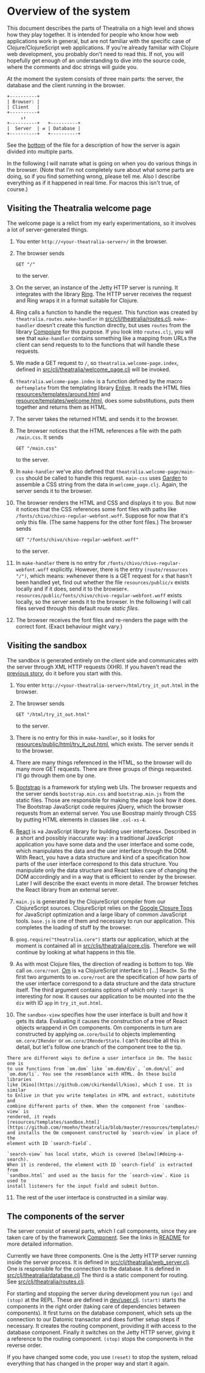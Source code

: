 # Overview of the system

This document describes the parts of Theatralia on a high level and shows how
they play together. It is intended for people who know how web applications work
in general, but are not familiar with the specific case of Clojure/ClojureScript
web applications. If you're already familiar with Clojure web development, you
probably don't need to read this. If not, you will hopefully get enough of an
understanding to dive into the source code, where the comments and doc strings
will guide you.

At the moment the system consists of three main parts: the server, the database
and the client running in the browser.

```
+----------+
| Browser: |
| Client   |
+----------+
     ↓↑
+----------+   +----------+
|  Server  | ⇄ | Database |
+----------+   +----------+
```

See the [bottom](#the-components-of-the-server) of the file for a description of
how the server is again divided into multiple parts.

In the following I will narrate what is going on when you do various things in
the browser. (Note that I'm not completely sure about what some parts are doing,
so if you find something wrong, please tell me. Also I describe everything as if
it happened in real time. For macros this isn't true, of course.)

## Visiting the Theatralia welcome page

The welcome page is a relict from my early experimentations, so it involves a
lot of server-generated things.

 1. You enter `http://<your-theatralia-server>/` in the browser.
 2. The browser sends

    ```
    GET "/"
    ```

    to the server.
 3. On the server, an instance of the Jetty HTTP server is running. It
    integrates with the library [Ring](https://github.com/ring-clojure/ring).
    The HTTP server receives the request and Ring wraps it in a format suitable
    for Clojure.
 4. Ring calls a function to handle the request. This function was created by
    `theatralia.routes.make-handler` in
    [src/clj/theatralia/routes.clj](https://github.com/rmoehn/theatralia/blob/master/src/clj/theatralia/routes.clj).
    `make-handler` doesn't create this function directly, but uses `routes` from
    the library [Compojure](https://github.com/weavejester/compojure) for this
    purpose. If you look into `routes.clj`, you will see that `make-handler`
    contains something like a mapping from URLs the client can send requests to
    to the functions that will handle these requests.
 5. We made a GET request to `/`, so `theatralia.welcome-page.index`, defined in
    [src/clj/theatralia/welcome_page.clj](https://github.com/rmoehn/theatralia/blob/master/src/clj/theatralia/welcome_page.clj)
    will be invoked.
 6. `theatralia.welcome-page.index` is a function defined by the macro
    `deftemplate` from the templating library
    [Enlive](https://github.com/cgrand/enlive). It reads the HTML files
    [resources/templates/around.html](https://github.com/rmoehn/theatralia/blob/master/resources/templates/around.html)
    and
    [resource/templates/welcome.html](https://github.com/rmoehn/theatralia/blob/master/resource/templates/welcome.html),
    does some substitutions, puts them together and returns them as HTML.
 7. The server takes the returned HTML and sends it to the browser.
 8. The browser notices that the HTML references a file with the path
    `/main.css`. It sends

    ```
    GET "/main.css"
    ```

    to the server.
 9. In `make-handler` we've also defined that `theatralia.welcome-page/main-css`
    should be called to handle this request. `main-css` uses
    [Garden](https://github.com/noprompt/garden) to assemble a CSS string from
    the data in `welcome_page.clj`. Again, the server sends it to the browser.
 10. The browser renders the HTML and CSS and displays it to you. But now it
     notices that the CSS references some font files with paths like
     `/fonts/chivo/chivo-regular-webfont.woff`. Suppose for now that it's only
     this file. (The same happens for the other font files.) The browser sends

     ```
     GET "/fonts/chivo/chivo-regular-webfont.woff"
     ```

     to the server.
 11. In `make-handler` there is no entry for
     `/fonts/chivo/chivo-regular-webfont.woff` explicitly. However, there is the
     entry `(route/resources "/")`, which means: »whenever there is a GET
     request for `x` that hasn't been handled yet, find out whether
     the file `resources/public/x` exists locally and if it does, send it to the
     browser«. `resources/public/fonts/chivo/chivo-regular-webfont.woff` exists
     locally, so the server sends it to the browser. In the following I will
     call files served through this default route *static files*.
 12. The browser receives the font files and re-renders the page with the
     correct font. (Exact behaviour might vary.)

## Visiting the sandbox

The sandbox is generated entirely on the client side and communicates with the
server through XML HTTP requests (XHR). If you haven't read the [previous
story](#visiting-the-theatralia-welcome-page), do it before you start with this.

 1. You enter `http://<your-theatralia-server>/html/try_it_out.html` in the
    browser.

 2. The browser sends

    ```
    GET "/html/try_it_out.html"
    ```

    to the server.

 3. There is no entry for this in `make-handler`, so it looks for
    [resources/public/html/try_it_out.html](https://github.com/rmoehn/theatralia/tree/master/resources/public/html/try_it_out.html),
    which exists. The server sends it to the browser.

 4. There are many things referenced in the HTML, so the browser will do many
    more GET requests. There are three groups of things requested. I'll go
    through them one by one.

 5. [Bootstrap](http://getbootstrap.com/) is a framework for styling web
    UIs. The browser requests and the server sends `bootstrap.min.css` and
    `bootstrap.min.js` from the static files. Those are responsible for making
    the page look how it does. The Bootstrap JavaScript code requires jQuery,
    which the browser requests from an external server. You use Boostrap mainly
    through CSS by putting HTML elements in classes like `.col-xs-4`.

 6. [React](https://facebook.github.io/react/index.html) is »a JavaScript
    library for building user interfaces«. Described in a short and possibly
    inaccurate way: in a traditional JavaScript application you have some data
    and the user interface and some code, which manipulates the data and the
    user interface through the DOM. With React, you have a data structure and
    kind of a specification how parts of the user interface correspond to this
    data structure. You manipulate only the data structure and React takes care
    of changing the DOM accordingly and in a way that is efficient to render by
    the browser. Later I will describe the exact events in more detail. The
    browser fetches the React library from an external server.

 7. `main.js` is generated by the ClojureScript compiler from our ClojureScript
    sources. ClojureScript relies on the [Google Closure
    Toos](https://developers.google.com/closure/) for JavaScript optimization
    and a large libary of common JavaScript tools. `base.js` is one of them and
    necessary to run our application. This completes the loading of stuff by the
    browser.

 8. `goog.require("theatralia.core")` starts our application, which at the
    moment is contained all in
    [src/cljs/theatralia/core.cljs](https://github.com/rmoehn/theatralia/blob/master/src/cljs/theatralia/core.cljs). Therefore we will continue by looking at what happens in this file.

 9. As with most Clojure files, the direction of reading is bottom to top. We
    call `om.core/root`. [Om](https://github.com/omcljs/om) is »a ClojureScript
    interface to […] React«. So the first two arguments to `om.core/root` are
    the specification of how parts of the user interface correspond to a data
    structure and the data structure itself. The third argument contains options
    of which only `:target` is interesting for now. It causes our application to
    be mounted into the the `div` with ID `app` in `try_it_out.html`.

 10. The `sandbox-view` specifies how the user interface is built and how it gets
    its data. Evaluating it causes the construction of a tree of React objects
    wrappend in Om components. Om components in turn are constructed by applying
    `om.core/build` to objects implementing `om.core/IRender` or
    `om.core/IRenderState`. I can't describe all this in detail, but let's
    follow one branch of the component tree to the tip.

    There are different ways to define a user interface in Om. The basic one is
    to use functions from `om.dom` like `om.dom/div`, `om.dom/ul` and
    `om.dom/li`. You see the resemblance with HTML. On these build libraries
    like [Kioo](https://github.com/ckirkendall/kioo), which I use. It is similar
    to Enlive in that you write templates in HTML and extract, substitute and
    combine different parts of them. When the component from `sandbox-view` is
    rendered, it reads
    [resources/templates/sandbox.html](https://github.com/rmoehn/theatralia/blob/master/resources/templates/sandbox.html)
    and installs the Om component constructed by `search-view` in place of the
    element with ID `search-field`.

    `search-view` has local state, which is covered [below](#doing-a-search).
    When it is rendered, the element with ID `search-field` is extracted from
    `sandbox.html` and used as the basis for the `search-view`. Kioo is used to
    install listeners for the input field and submit button.

 11. The rest of the user interface is constructed in a similar way.

## The components of the server

The server consist of several parts, which I call components, since they
are taken care of by the framework
[Component](https://github.com/stuartsierra/component). See the links in
[README](https://github.com/rmoehn/theatralia#notes-from-the-start) for more
detailed information.

Currently we have three components. One is the Jetty HTTP server running inside
the server process. It is defined in
[src/clj/theatralia/web_server.clj](https://github.com/rmoehn/theatralia/blob/master/src/clj/theatralia/web_server.clj).
One is responsible for the connection to the database. It is defined in
[src/clj/theatralia/database.clj](https://github.com/rmoehn/theatralia/blob/master/src/clj/thea)
The third is a static component for routing. See
[src/clj/theatralia/routes.clj](https://github.com/rmoehn/theatralia/blob/master/src/clj/theatralia/routes.clj).

For starting and stopping the server during development you run `(go)` and
`(stop)` at the REPL. These are defined in
[dev/user.clj](https://github.com/rmoehn/theatralia/blob/master/dev/user.clj).
`(start)` starts the components in the right order (taking care of dependencies
between components). It first turns on the database component, which sets up the
connection to our Datomic transactor and does further setup steps if necessary.
It creates the routing component, providing it with access to the database
component. Finally it switches on the Jetty HTTP server, giving it a reference
to the routing component. `(stop)` stops the components in the reverse order.

If you have changed some code, you use `(reset)` to stop the system, reload
everything that has changed in the proper way and start it again.
